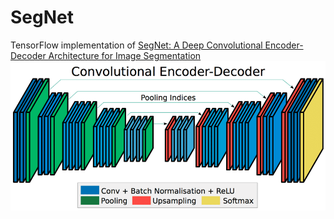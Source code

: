 # SegNet

TensorFlow implementation of [SegNet: A Deep Convolutional Encoder-Decoder Architecture for Image Segmentation](https://arxiv.org/pdf/1511.00561.pdf)  
![images](images/img_001.png)
